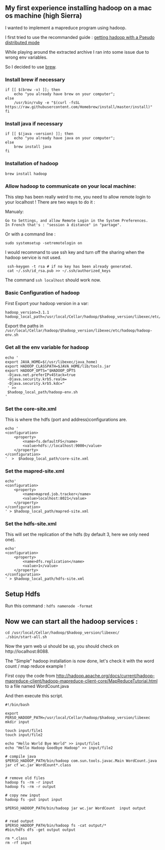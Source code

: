 ## My first experience installing hadoop on a mac os machine (high Sierra)

I wanted to implement a mapreduce program using hadoop.

I first tried to use the recommanded guide :
[getting hadoop with a Pseudo distributed mode](http://hadoop.apache.org/docs/current/hadoop-project-dist/hadoop-common/SingleCluster.html)

While playing around the extracted archive I ran into some issue due to wrong env variables.

So I decided to use [brew](https://brew.sh/index_fr).

### Install brew if necessary

```
if [[ $(brew -v) ]]; then
    echo "you already have brew on your computer";
else
    /usr/bin/ruby -e "$(curl -fsSL https://raw.githubusercontent.com/Homebrew/install/master/install)"
fi
```

### Install java if necessary

```
if [[ $(java -version) ]]; then
    echo "you already have java on your computer";
else
    brew install java
fi
```

### Installation of hadoop
```
brew install hadoop
```

### Allow hadoop to communicate on your local machine:
This step has been really weird to me, you need to allow remote login to your localhost !
There are two ways to do it :  

Manualy:
```
Go to Settings, and allow Remote Login in the System Preferences.
In French that's : "session à distance" in "partage".
```
Or with a command line :
```
sudo systemsetup -setremotelogin on
```
I would recommand to use ssh key and turn off the sharing when the hadoop service is not used.

```
 ssh-keygen -t rsa # if no key has been already generated.
 cat ~/.ssh/id_rsa.pub >> ~/.ssh/authorized_keys
```
The command `ssh localhost` should work now.

###  Basic Configuration of hadoop
First Export your hadoop version in a var:
```
hadoop_version=3.1.1
hadoop_local_path=/usr/local/Cellar/hadoop/$hadoop_version/libexec/etc/hadoop/
```
Export the paths in `/usr/local/Cellar/hadoop/$hadoop_version/libexec/etc/hadoop/hadoop-env.sh`
### Get all the env variable for hadoop
```
echo '
export JAVA_HOME=$(/usr/libexec/java_home)
export HADOOP_CLASSPATH=$JAVA_HOME/lib/tools.jar
export HADOOP_OPTS="$HADOOP_OPTS
 -Djava.net.preferIPv4Stack=true
 -Djava.security.krb5.realm=
 -Djava.security.krb5.kdc="
 ' >>
 $hadoop_local_path/hadoop-env.sh
'
```
### Set the core-site.xml
This is where the hdfs (port and address)configurations are.
```
echo '
<configuration>
    <property>
        <name>fs.defaultFS</name>
        <value>hdfs://localhost:9000</value>
    </property>
</configuration>
'  >  $hadoop_local_path/core-site.xml
```

### Set the mapred-site.xml
```
echo'
<configuration>
    <property>
        <name>mapred.job.tracker</name>
        <value>localhost:8021</value>
    </property>
</configuration>
' > $hadoop_local_path/mapred-site.xml
```

### Set the  hdfs-site.xml
This will set the replication of the hdfs (by default 3, here we only need one).
```
echo'
<configuration>
    <property>
        <name>dfs.replication</name>
        <value>1</value>
    </property>
</configuration>
' > $hadoop_local_path/hdfs-site.xml
```
## Setup Hdfs
Run this command : `hdfs namenode -format` 
## Now we can start all the hadoop services :
```
cd /usr/local/Cellar/hadoop/$hadoop_version/libexec/
./sbin/start-all.sh
```
Now the yarn web ui  should be up, you should check on http://localhost:8088.

The "Simple" hadoop installation is now done, let's check it with the word count / map reduce example  !

First copy the code from http://hadoop.apache.org/docs/current/hadoop-mapreduce-client/hadoop-mapreduce-client-core/MapReduceTutorial.html
to a file named WordCount.java 

And then execute this script.
```
#!/bin/bash

export PERSO_HADOOP_PATH=/usr/local/Cellar/hadoop/$hadoop_version/libexec
mkdir input

touch input/file1
touch input/file2

echo "Hello World Bye World" >> input/file1
echo "Hello Hadoop Goodbye Hadoop" >> input/file2

# compile java
$PERSO_HADOOP_PATH/bin/hadoop com.sun.tools.javac.Main WordCount.java
jar cf wc.jar WordCount*.class


# remove old files
hadoop fs -rm -r input
hadoop fs -rm -r output

# copy new input
hadoop fs -put input input

$PERSO_HADOOP_PATH/bin/hadoop jar wc.jar WordCount  input output


# read output
$PERSO_HADOOP_PATH/bin/hadoop fs -cat output/*
#bin/hdfs dfs -get output output

rm *.class
rm -rf input

```
